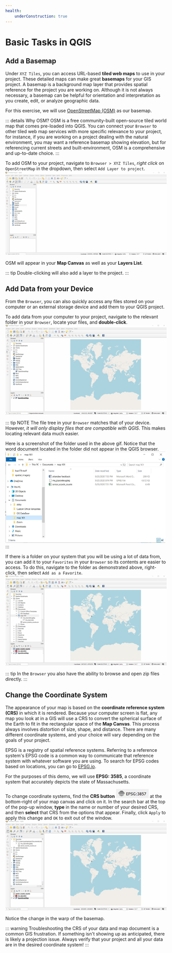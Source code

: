 ```yaml
---
health:
    underConstruction: true
---
```


# Basic Tasks in QGIS


## Add a Basemap

Under `XYZ Tiles`, you can access URL-based **tiled web maps** to use in your project. These detailed maps can make great **basemaps** for your GIS project. A basemap is a background map layer that provides spatial reference for the project you are working on. Although it is not always necessary, a basemap can be helpful for orientation and interpretation as you create, edit, or analyze geographic data. 

For this exercise, we will use [OpenStreetMap (OSM)](https://www.openstreetmap.org/#map=4/38.01/-95.84) as our basemap. 

::: details Why OSM?
OSM is a free community-built open-source tiled world map that comes pre-loaded into QGIS. You can connect your `Browser` to other tiled web map services with more specific relevance to your project, for instance, if you are working on a project dealing with the natural environment, you may want a reference basemap showing elevation, but for referencing current streets and built-environment, OSM is a comprehensive and up-to-date choice.
:::

To add OSM to your project, navigate to `Browser > XYZ Tiles`, *right click* on `OpenStreetMap` in the dropdown, then select `Add Layer to project`.
![Add OSM](../media/1-add-osm.gif)

OSM will appear in your **Map Canvas** as well as your **Layers List**.

::: tip 
Double-clicking will also add a layer to the project.
:::

## Add Data from your Device
From the `Browser`, you can also quickly access any files stored on your computer or an external storage device and add them to your QGIS project. 

To add data from your computer to your project, navigate to the relevant folder in your `Browser`, locate your files, and **double-click**. 
![Add Data](../media/1-add-data.gif)

::: tip NOTE
The file tree in your `Browser` matches that of your device. However, *it will only display files that are compatible with QGIS*. This makes locating relevant data much easier. 

Here is a screenshot of the folder used in the above gif. Notice that the word document located in the folder did not appear in the QGIS browser.
<img src="../media/1-computer-folder.jpg" width="500" height="285" />
:::

If there is a folder on your system that you will be using a lot of data from, you can add it to your `Favorites` in your `Browser` so its contents are easier to access. To do this, navigate to the folder as demonstrated above, right-click, then select `Add as a Favorite`. 
![Add Fav](../media/1-add-fav.gif)

::: tip 
In the `Browser` you also have the ability to browse and open zip files directly.
:::


## Change the Coordinate System

The appearance of your map is based on the **coordinate reference system (CRS)** in which it is rendered. Because your computer screen is flat, any map you look at in a GIS will use a CRS to convert the spherical surface of the Earth to fit in the rectangular space of the **Map Canvas**. This process always involves distortion of size, shape, and distance. There are many different coordinate systems, and your choice will vary depending on the goals of your project. 

EPSG is a registry of spatial reference systems. Referring to a reference system's EPSG code is a common way to communicate that reference system with whatever software you are using. To search for EPSG codes based on locations, you can go to [EPSG.io](https://epsg.io/).

For the purposes of this demo, we will use **EPSG: 3585**, a coordinate system that accurately depicts the state of Massachusetts.

To change coordinate systems, find the **CRS button** ![CRS](../media/1-crs.jpg) at the bottom-right of your map canvas and click on it. In the search bar at the top of the pop-up window, **type** in the name or number of your desired CRS, and then **select** that CRS from the options that appear. Finally, click `Apply` to apply this change and `OK` to exit out of the window.
![Change CRS](../media/1-change-crs.gif)

Notice the change in the warp of the basemap.

::: warning
Troubleshooting the CRS of your data and map document is a common GIS frustration. If something isn't showing up as anticipated, there is likely a projection issue. Always verify that your project and all your data are in the desired coordinate system!
:::